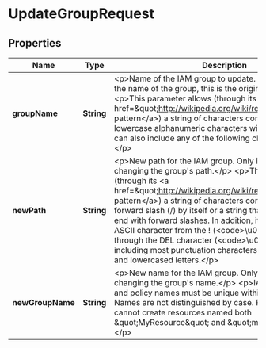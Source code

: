 

# UpdateGroupRequest


## Properties

| Name | Type | Description | Notes |
|------------ | ------------- | ------------- | -------------|
|**groupName** | **String** | &lt;p&gt;Name of the IAM group to update. If you&#39;re changing the name of the group, this is the original name.&lt;/p&gt; &lt;p&gt;This parameter allows (through its &lt;a href&#x3D;\&quot;http://wikipedia.org/wiki/regex\&quot;&gt;regex pattern&lt;/a&gt;) a string of characters consisting of upper and lowercase alphanumeric characters with no spaces. You can also include any of the following characters: _+&#x3D;,.@-&lt;/p&gt; |  |
|**newPath** | **String** | &lt;p&gt;New path for the IAM group. Only include this if changing the group&#39;s path.&lt;/p&gt; &lt;p&gt;This parameter allows (through its &lt;a href&#x3D;\&quot;http://wikipedia.org/wiki/regex\&quot;&gt;regex pattern&lt;/a&gt;) a string of characters consisting of either a forward slash (/) by itself or a string that must begin and end with forward slashes. In addition, it can contain any ASCII character from the ! (&lt;code&gt;\\u0021&lt;/code&gt;) through the DEL character (&lt;code&gt;\\u007F&lt;/code&gt;), including most punctuation characters, digits, and upper and lowercased letters.&lt;/p&gt; |  [optional] |
|**newGroupName** | **String** | &lt;p&gt;New name for the IAM group. Only include this if changing the group&#39;s name.&lt;/p&gt; &lt;p&gt;IAM user, group, role, and policy names must be unique within the account. Names are not distinguished by case. For example, you cannot create resources named both \&quot;MyResource\&quot; and \&quot;myresource\&quot;.&lt;/p&gt; |  [optional] |




